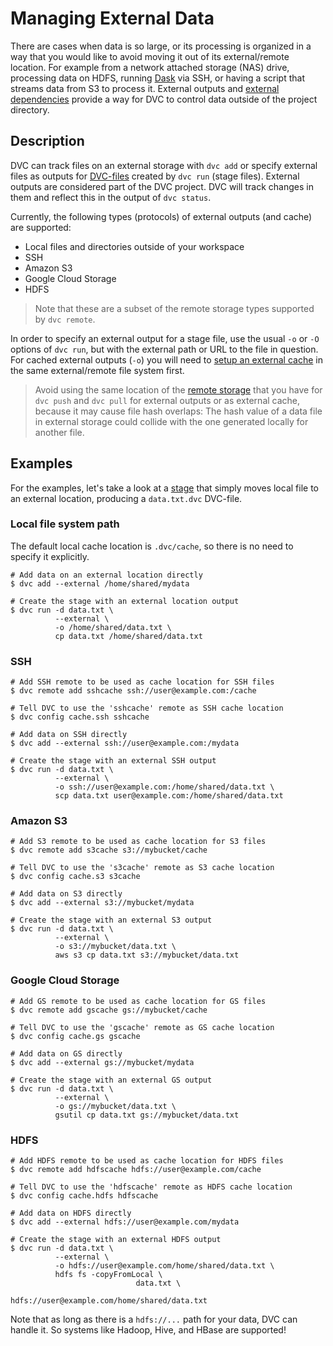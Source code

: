 # Managing External Data

There are cases when data is so large, or its processing is organized in a way
that you would like to avoid moving it out of its external/remote location. For
example from a network attached storage (NAS) drive, processing data on HDFS,
running [Dask](https://dask.org/) via SSH, or having a script that streams data
from S3 to process it. External outputs and
[external dependencies](/doc/user-guide/external-dependencies) provide a way for
DVC to control data outside of the <abbr>project</abbr> directory.

## Description

DVC can track files on an external storage with `dvc add` or specify external
files as <abbr>outputs</abbr> for
[DVC-files](/doc/user-guide/dvc-files-and-directories) created by `dvc run`
(stage files). External outputs are considered part of the DVC project. DVC will
track changes in them and reflect this in the output of `dvc status`.

Currently, the following types (protocols) of external outputs (and
<abbr>cache</abbr>) are supported:

- Local files and directories outside of your <abbr>workspace</abbr>
- SSH
- Amazon S3
- Google Cloud Storage
- HDFS

> Note that these are a subset of the remote storage types supported by
> `dvc remote`.

In order to specify an external output for a stage file, use the usual `-o` or
`-O` options of `dvc run`, but with the external path or URL to the file in
question. For <abbr>cached</abbr> external outputs (`-o`) you will need to
[setup an external cache](/doc/use-cases/shared-development-server#configure-the-external-shared-cache)
in the same external/remote file system first.

> Avoid using the same location of the
> [remote storage](/doc/command-reference/remote) that you have for `dvc push`
> and `dvc pull` for external outputs or as external cache, because it may cause
> file hash overlaps: The hash value of a data file in external storage could
> collide with the one generated locally for another file.

## Examples

For the examples, let's take a look at a [stage](/doc/command-reference/run)
that simply moves local file to an external location, producing a `data.txt.dvc`
DVC-file.

### Local file system path

The default local cache location is `.dvc/cache`, so there is no need to specify
it explicitly.

```dvc
# Add data on an external location directly
$ dvc add --external /home/shared/mydata

# Create the stage with an external location output
$ dvc run -d data.txt \
          --external \
          -o /home/shared/data.txt \
          cp data.txt /home/shared/data.txt
```

### SSH

```dvc
# Add SSH remote to be used as cache location for SSH files
$ dvc remote add sshcache ssh://user@example.com:/cache

# Tell DVC to use the 'sshcache' remote as SSH cache location
$ dvc config cache.ssh sshcache

# Add data on SSH directly
$ dvc add --external ssh://user@example.com:/mydata

# Create the stage with an external SSH output
$ dvc run -d data.txt \
          --external \
          -o ssh://user@example.com:/home/shared/data.txt \
          scp data.txt user@example.com:/home/shared/data.txt
```

### Amazon S3

```dvc
# Add S3 remote to be used as cache location for S3 files
$ dvc remote add s3cache s3://mybucket/cache

# Tell DVC to use the 's3cache' remote as S3 cache location
$ dvc config cache.s3 s3cache

# Add data on S3 directly
$ dvc add --external s3://mybucket/mydata

# Create the stage with an external S3 output
$ dvc run -d data.txt \
          --external \
          -o s3://mybucket/data.txt \
          aws s3 cp data.txt s3://mybucket/data.txt
```

### Google Cloud Storage

```dvc
# Add GS remote to be used as cache location for GS files
$ dvc remote add gscache gs://mybucket/cache

# Tell DVC to use the 'gscache' remote as GS cache location
$ dvc config cache.gs gscache

# Add data on GS directly
$ dvc add --external gs://mybucket/mydata

# Create the stage with an external GS output
$ dvc run -d data.txt \
          --external \
          -o gs://mybucket/data.txt \
          gsutil cp data.txt gs://mybucket/data.txt
```

### HDFS

```dvc
# Add HDFS remote to be used as cache location for HDFS files
$ dvc remote add hdfscache hdfs://user@example.com/cache

# Tell DVC to use the 'hdfscache' remote as HDFS cache location
$ dvc config cache.hdfs hdfscache

# Add data on HDFS directly
$ dvc add --external hdfs://user@example.com/mydata

# Create the stage with an external HDFS output
$ dvc run -d data.txt \
          --external \
          -o hdfs://user@example.com/home/shared/data.txt \
          hdfs fs -copyFromLocal \
                            data.txt \
                            hdfs://user@example.com/home/shared/data.txt
```

Note that as long as there is a `hdfs://...` path for your data, DVC can handle
it. So systems like Hadoop, Hive, and HBase are supported!
